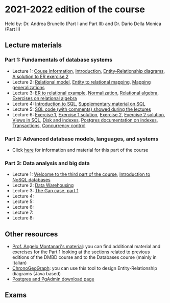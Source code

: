 # 2021-2022 edition of the course

Held by: Dr. Andrea Brunello (Part I and Part III) and Dr. Dario Della Monica (Part II)

## Lecture materials

### Part 1: Fundamentals of database systems
* Lecture 1: [Couse information](https://github.com/dslab-uniud/teaching/blob/main/courses/Data%20Management%20for%20Big%20Data/2021-2022/TS_2022___0___Course_info.pdf), [Introduction](https://github.com/dslab-uniud/teaching/blob/main/courses/Data%20Management%20for%20Big%20Data/2021-2022/TS_2022___1___Introduction.pdf), [Entity-Relationship diagrams](https://github.com/dslab-uniud/teaching/blob/main/courses/Data%20Management%20for%20Big%20Data/2021-2022/TS_2022___2___ER_Model.pdf), [A solution to ER exercise 2](https://github.com/dslab-uniud/teaching/blob/main/courses/Data%20Management%20for%20Big%20Data/2021-2022/Ex%202%20ER%20solution.pdf)
* Lecture 2: [Relational model](https://github.com/dslab-uniud/teaching/blob/main/courses/Data%20Management%20for%20Big%20Data/2021-2022/TS_2022___3___Relational_model.pdf), [Entity to relational mapping](https://github.com/dslab-uniud/teaching/blob/main/courses/Data%20Management%20for%20Big%20Data/2021-2022/4%20-%20ER%20to%20relational%20mapping.pdf), [Mapping generalizations](https://github.com/dslab-uniud/teaching/blob/main/courses/Data%20Management%20for%20Big%20Data/2021-2022/4b%20-%20Mapping%20generalizations.pdf)
* Lecture 3: [ER to relational example](https://github.com/dslab-uniud/teaching/blob/main/courses/Data%20Management%20for%20Big%20Data/2021-2022/ER%20to%20relational%20mapping%20example.pdf), [Normalization](https://github.com/dslab-uniud/teaching/blob/main/courses/Data%20Management%20for%20Big%20Data/2021-2022/5%20-%20Normalization.pdf), [Relational algebra](https://github.com/dslab-uniud/teaching/blob/main/courses/Data%20Management%20for%20Big%20Data/2021-2022/6%20-%20Relational%20Algebra.pdf), [Exercises on relational algebra](https://github.com/dslab-uniud/teaching/blob/main/courses/Data%20Management%20for%20Big%20Data/2021-2022/Relational%20algebra%20exercises.pdf)
* Lecture 4: [Introduction to SQL](https://github.com/dslab-uniud/teaching/blob/main/courses/Data%20Management%20for%20Big%20Data/2021-2022/TS_2022___4___SQL.pdf), [Supplementary material on SQL](https://github.com/dslab-uniud/teaching/blob/main/courses/Data%20Management%20for%20Big%20Data/2021-2022/7%20-%20SQL.pdf)
* Lecture 5: [SQL code (with comments) showed during the lectures](https://github.com/dslab-uniud/teaching/blob/main/courses/Data%20Management%20for%20Big%20Data/2021-2022/codice_esempio.sql)
* Lecture 6: [Exercise 1](https://github.com/dslab-uniud/teaching/blob/main/courses/Data%20Management%20for%20Big%20Data/2021-2022/Ex%201.pdf), [Exercise 1 solution](https://github.com/dslab-uniud/teaching/blob/main/courses/Data%20Management%20for%20Big%20Data/2021-2022/Ex%201%20solution.pdf), [Exercise 2](https://github.com/dslab-uniud/teaching/blob/main/courses/Data%20Management%20for%20Big%20Data/2021-2022/Ex%202.pdf), [Exercise 2 solution](https://github.com/dslab-uniud/teaching/blob/main/courses/Data%20Management%20for%20Big%20Data/2021-2022/Ex%202%20solution.pdf), [Views in SQL](https://github.com/dslab-uniud/teaching/blob/main/courses/Data%20Management%20for%20Big%20Data/2021-2022/views.sql), [Disk and indexes](https://github.com/dslab-uniud/teaching/blob/main/courses/Data%20Management%20for%20Big%20Data/2021-2022/8%20-%20Disk%20and%20Indexes.pdf), [Postgres documentation on indexes](https://www.postgresql.org/docs/9.1/indexes.html), [Transactions](https://github.com/dslab-uniud/teaching/blob/main/courses/Data%20Management%20for%20Big%20Data/2021-2022/9%20-%20Transactions.pdf), [Concurrency control](https://github.com/dslab-uniud/teaching/blob/main/courses/Data%20Management%20for%20Big%20Data/2021-2022/10%20-%20Concurrency%20Control.pdf)

### Part 2: Advanced database models, languages, and systems
* Click [here](https://users.dimi.uniud.it/~dario.dellamonica/teaching/21_22_2sem_DMBD_ADBS4BD/21_22_2sem_DMBD_ADBS4BD.php) for information and material for this part of the course


### Part 3: Data analysis and big data
* Lecture 1: [Welcome to the third part of the course](https://github.com/dslab-uniud/teaching/blob/main/courses/Data%20Management%20for%20Big%20Data/2021-2022/TS_2022___5___Intro_Part_III.pdf), [Introduction to NoSQL databases](https://github.com/dslab-uniud/teaching/blob/main/courses/Data%20Management%20for%20Big%20Data/2021-2022/TS_2022___6___Introduction_To_NoSQL.pdf)
* Lecture 2: [Data Warehousing](https://github.com/dslab-uniud/teaching/blob/main/courses/Data%20Management%20for%20Big%20Data/2021-2022/TS_2022___7___Data_Warehousing.pdf)
* Lecture 3: [The Gap case, part 1](https://github.com/dslab-uniud/teaching/blob/main/courses/Data%20Management%20for%20Big%20Data/2021-2022/TS_2022___8___The_Gap_Case_Part_1.pdf)
* Lecture 4: 
* Lecture 5: 
* Lecture 6: 
* Lecture 7: 
* Lecture 8: 


## Other resources
* [Prof. Angelo Montanari's material](http://users.dimi.uniud.it/~angelo.montanari/courses.php): you can find additional material and exercises for the Part 1 looking at the sections related to previous editions of the DMBD course and to the Databases course (mainly in Italian)
* [ChronoGeoGraph](https://github.com/dslab-uniud/teaching/blob/main/courses/Data%20Management%20for%20Big%20Data/2021-2022/ChronoGeoGraph_Wrapped.jar): you can use this tool to design Entity-Relationship diagrams (Java based)
* [Postgres and PgAdmin download page](https://www.postgresql.org/download/)

## Exams
